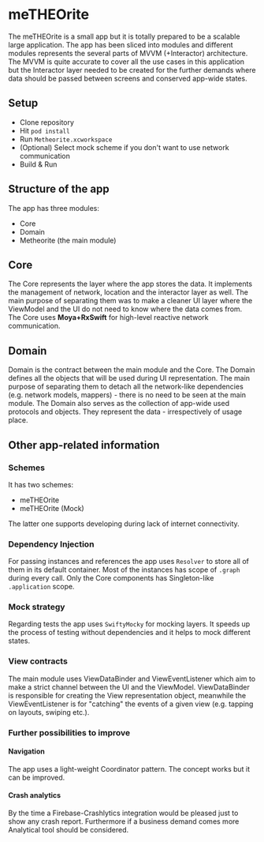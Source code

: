 # meTHEOrite

The meTHEOrite is a small app but it is totally prepared to be a scalable large application. The app has been sliced into modules and different modules represents the several parts of MVVM (+Interactor) architecture.
The MVVM is quite accurate to cover all the use cases in this application but the Interactor layer needed to be created for the further demands where data should be passed between screens and conserved app-wide states.

## Setup

* Clone repository
* Hit `pod install`
* Run `Metheorite.xcworkspace`
* (Optional) Select mock scheme if you don't want to use network communication
* Build & Run

## Structure of the app

The app has three modules:
* Core
* Domain
* Metheorite (the main module)

## Core

The Core represents the layer where the app stores the data. It implements the management of network, location and the interactor layer as well. The main purpose of separating them was to make a cleaner UI layer where the ViewModel and the UI do not need to know where the data comes from.
The Core uses **Moya+RxSwift** for high-level reactive network communication.


## Domain

Domain is the contract between the main module and the Core. The Domain defines all the objects that will be used during UI representation. The main purpose of separating them to detach all the network-like dependencies (e.g. network models, mappers) - there is no need to be seen at the main module. The Domain also serves as the collection of app-wide used protocols and objects. They represent the data - irrespectively of usage place.

## Other app-related information

### Schemes

It has two schemes:
* meTHEOrite
* meTHEOrite (Mock)

The latter one supports developing during lack of internet connectivity.

### Dependency Injection

For passing instances and references the app uses `Resolver` to store all of them in its default container. Most of the instances has scope of `.graph` during every call. Only the Core components has Singleton-like `.application` scope.

### Mock strategy

Regarding tests the app uses `SwiftyMocky` for mocking layers. It speeds up the process of testing without dependencies and it helps to mock different states.

### View contracts

The main module uses ViewDataBinder and ViewEventListener which aim to make a strict channel between the UI and the ViewModel. ViewDataBinder is responsible for creating the View representation object, meanwhile the ViewEventListener is for "catching" the events of a given view (e.g. tapping on layouts, swiping etc.).

### Further possibilities to improve

#### Navigation

The app uses a light-weight Coordinator pattern. The concept works but it can be improved.

#### Crash analytics

By the time a Firebase-Crashlytics integration would be pleased just to show any crash report. Furthermore if a business demand comes more Analytical tool should be considered.
